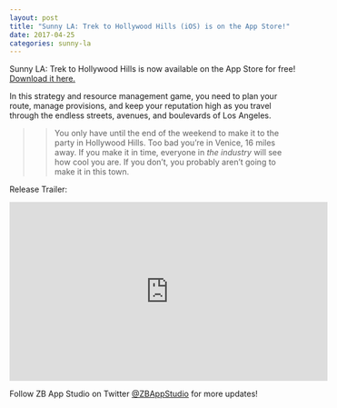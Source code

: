 ```yaml
---
layout: post
title: "Sunny LA: Trek to Hollywood Hills (iOS) is on the App Store!"
date: 2017-04-25
categories: sunny-la
---
```


Sunny LA: Trek to Hollywood Hills is now available on the App Store for free! [Download it here.](http://apple.co/2qbemzc)

In this strategy and resource management game, you need to plan your route, manage provisions, and keep your reputation high as you travel through the endless streets, avenues, and boulevards of Los Angeles.

>> You only have until the end of the weekend to make it to the party in Hollywood Hills. Too bad you’re in Venice, 16 miles away. If you make it in time, everyone in *the industry* will see how cool you are. If you don’t, you probably aren’t going to make it in this town.

Release Trailer:
<iframe width="560" height="315" src="https://www.youtube.com/embed/TfAvBAv0CtI" frameborder="0" allowfullscreen></iframe>

Follow ZB App Studio on Twitter <a href="https://twitter.com/ZBAppStudio">@ZBAppStudio</a> for more updates!
